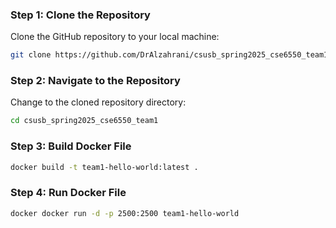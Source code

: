 ### Step 1: Clone the Repository
Clone the GitHub repository to your local machine:  
```bash
git clone https://github.com/DrAlzahrani/csusb_spring2025_cse6550_team1.git
```

### Step 2: Navigate to the Repository
Change to the cloned repository directory:  
```bash
cd csusb_spring2025_cse6550_team1
```

### Step 3: Build Docker File
```bash
docker build -t team1-hello-world:latest .
```

### Step 4: Run Docker File
```bash
docker docker run -d -p 2500:2500 team1-hello-world
```